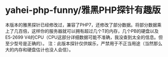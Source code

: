 # yahei-php-funny/雅黑PHP探针有趣版
本版本的雅黑探针已经修改过，兼容了PHP7，还修改了部分数据。将部分数据乘上了几百倍，这样你的服务器就可以拥有超过几个T的内存，几个PB的硬盘以及E5-2699 V4的CPU（CPU这部分详细数据可能不准确，我没查到太全的信息。但至少型号是正确的）。
注：此版本探针仅供娱乐，严禁用于不正当用途（当然那么大的内存和硬盘估计也没人会信）。
